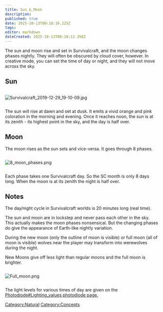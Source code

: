 ```yaml
---
title: Sun_&_Moon
description: 
published: true
date: 2025-10-13T00:18:16.225Z
tags: 
editor: markdown
dateCreated: 2025-10-13T00:18:12.356Z
---
```


The sun and moon rise and set in Survivalcraft, and the moon changes
phases nightly. They will often be obscured by cloud cover, however. In
creative mode, you can set the time of day or night, and they will not
move across the sky.

## Sun

<div style="overflow:hidden">

![Survivalcraft_2019-12-29_19-10-09.jpg](Survivalcraft_2019-12-29_19-10-09.jpg
"Survivalcraft_2019-12-29_19-10-09.jpg")

</div>

The sun will rise at dawn and set at dusk. It emits a vivid orange and
pink coloration in the morning and evening. Once it reaches noon, the
sun is at its zenith - its highest point in the sky, and the day is half
over.

## Moon

The moon rises as the sun sets and vice-versa. It goes through 8 phases.

<div style="overflow:hidden">

![8_moon_phases.png](8_moon_phases.png "8_moon_phases.png")

</div>

Each phase takes one Survivalcraft day. So the SC month is only 8 days
long. When the moon is at its zenith the night is half over.

## Notes

The day/night cycle in Survivalcraft worlds is 20 minutes long (real
time).

The sun and moon are in lockstep and never pass each other in the sky.
This actually makes the moon phases nonsensical. But the changing phases
do give the appearance of Earth-like nightly variation.

During the new moon (only the outline of moon is visible) or full moon
(all of moon is visible) wolves near the player may transform into
werewolves during the night.

New Moons give off less light than regular moons and the full moon is
brighter.

<div style="overflow:hidden">

![Full_moon.png](Full_moon.png "Full_moon.png")

</div>

The light levels for various times of day are given on the
[Photodiode\#Lighting_values photodiode
page.](../Recipaedia/Electrics/Photodiode.md#Lighting_values_photodiode_page. "wikilink")

[Category:Natural](Category:Natural "wikilink")
[Category:Concepts](Category:Concepts "wikilink")